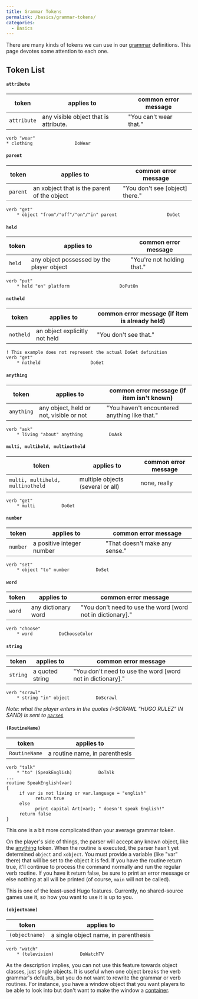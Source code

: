 ```yaml
---
title: Grammar Tokens
permalink: /basics/grammar-tokens/
categories: 
  - Basics
---
```


There are many kinds of tokens we can use in our
[grammar](Grammar) definitions. This page devotes some
attention to each one.

## Token List

#### `attribute`

| token       | applies to                            | common error message   |
|-------------|---------------------------------------|------------------------|
| `attribute` | any visible object that is attribute. | "You can't wear that." |

    verb "wear"
    * clothing                DoWear



#### `parent`

| token    | applies to                                  | common error message              |
|----------|---------------------------------------------|-----------------------------------|
| `parent` | an xobject that is the parent of the object | "You don't see \[object\] there." |

    verb "get"
        * object "from"/"off"/"on"/"in" parent                   DoGet



#### `held`

| token  | applies to                                | common error message       |
|--------|-------------------------------------------|----------------------------|
| `held` | any object possessed by the player object | "You're not holding that." |

    verb "put"
        * held "on" platform                   DoPutOn



#### `notheld`

| token     | applies to                    | common error message (if item is already held) |
|-----------|-------------------------------|------------------------------------------------|
| `notheld` | an object explicitly not held | "You don't see that."                          |

    ! This example does not represent the actual DoGet definition
    verb "get"
        * notheld                   DoGet



#### `anything`

| token      | applies to                              | common error message (if item isn't known)    |
|------------|-----------------------------------------|-----------------------------------------------|
| `anything` | any object, held or not, visible or not | "You haven't encountered anything like that." |

    verb "ask"
        * living "about" anything          DoAsk



#### `multi, multiheld, multinotheld`

| token                            | applies to                        | common error message |
|----------------------------------|-----------------------------------|----------------------|
| `multi, multiheld, multinotheld` | multiple objects (several or all) | none, really         |

    verb "get"
        * multi          DoGet



#### `number`

| token    | applies to                | common error message           |
|----------|---------------------------|--------------------------------|
| `number` | a positive integer number | "That doesn't make any sense." |

    verb "set"
        * object "to" number          DoSet



#### `word`

| token  | applies to          | common error message                                         |
|--------|---------------------|--------------------------------------------------------------|
| `word` | any dictionary word | "You don't need to use the word \[word not in dictionary\]." |

    verb "choose"
        * word          DoChooseColor



#### `string`

| token    | applies to      | common error message                                         |
|----------|-----------------|--------------------------------------------------------------|
| `string` | a quoted string | "You don't need to use the word \[word not in dictionary\]." |

    verb "scrawl"
        * string "in" object          DoScrawl


*Note: what the player enters in the quotes (&gt;SCRAWL "HUGO RULEZ" IN
SAND) is sent to [`parse$`](Parse$)*


#### `(RoutineName)`

| token         | applies to                     |
|---------------|--------------------------------|
| `RoutineName` | a routine name, in parenthesis |

    verb "talk"
        * "to" (SpeakEnglish)          DoTalk
    ...
    routine SpeakEnglish(var)
    {
         if var is not living or var.language = "english"
               return true
         else
               print capital Art(var); " doesn't speak English!"
         return false
    }

This one is a bit more complicated than your average grammar token.

On the player's side of things, the parser will accept any known object,
like the
[anything](#anything)
token. When the routine is executed, the parser hasn't yet determined
`object` and `xobject`. You must provide a variable (like "var" there)
that will be set to the object it is fed. If you have the routine return
true, it'll continue to process the command normally and run the regular
verb routine. If you have it return false, be sure to print an error
message or else nothing at all will be printed (of course, `main` will
not be called).

This is one of the least-used Hugo features. Currently, no shared-source
games use it, so how you want to use it is up to you.

#### `(objectname)`

| token          | applies to                           |
|----------------|--------------------------------------|
| `(objectname)` | a single object name, in parenthesis |

    verb "watch"
        * (television)          DoWatchTV

As the description implies, you can not use this feature towards object
classes, just single objects. It is useful when one object breaks the
verb grammar's defaults, but you do not want to rewrite the grammar or
verb routines. For instance, you have a window object that you want
players to be able to look into but don't want to make the window a
[container](Containers).
